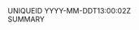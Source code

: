 <entry>
  <title></title>
  <link href="https://www.michaelbuckleywriter.com/BLOGTITLE.html"/>
  <id>UNIQUEID</id>
  <updated>YYYY-MM-DDT13:00:02Z</updated>
  <summary>SUMMARY</summary>
</entry>
